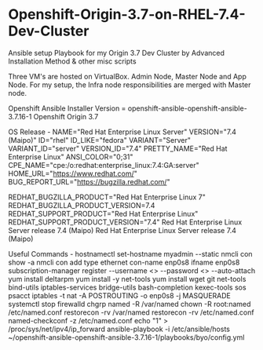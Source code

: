 # Openshift-Origin-3.7-on-RHEL-7.4-Dev-Cluster
Ansible setup Playbook for my Origin 3.7 Dev Cluster by Advanced Installation Method &amp; other misc scripts

Three VM's are hosted on VirtualBox. Admin Node, Master Node and App Node. For my setup, the Infra node responsibilities are merged with Master node.

Openshift Ansible Installer Version = openshift-ansible-openshift-ansible-3.7.16-1
Openshift Origin 3.7

OS Release -
NAME="Red Hat Enterprise Linux Server"
VERSION="7.4 (Maipo)"
ID="rhel"
ID_LIKE="fedora"
VARIANT="Server"
VARIANT_ID="server"
VERSION_ID="7.4"
PRETTY_NAME="Red Hat Enterprise Linux"
ANSI_COLOR="0;31"
CPE_NAME="cpe:/o:redhat:enterprise_linux:7.4:GA:server"
HOME_URL="https://www.redhat.com/"
BUG_REPORT_URL="https://bugzilla.redhat.com/"

REDHAT_BUGZILLA_PRODUCT="Red Hat Enterprise Linux 7"
REDHAT_BUGZILLA_PRODUCT_VERSION=7.4
REDHAT_SUPPORT_PRODUCT="Red Hat Enterprise Linux"
REDHAT_SUPPORT_PRODUCT_VERSION="7.4"
Red Hat Enterprise Linux Server release 7.4 (Maipo)
Red Hat Enterprise Linux Server release 7.4 (Maipo)

Useful Commands - 
hostnamectl set-hostname myadmin --static
nmcli con show -a
nmcli con add type ethernet con-name enp0s8 ifname enp0s8
subscription-manager register --username <<username>> --password <<password>> --auto-attach
yum install deltarpm
yum install -y net-tools
yum install wget git net-tools bind-utils iptables-services bridge-utils bash-completion kexec-tools sos psacct
iptables -t nat -A POSTROUTING -o enp0s8 -j MASQUERADE
systemctl stop firewalld
chgrp named -R /var/named
chown -R root:named /etc/named.conf
restorecon -rv /var/named
restorecon -rv /etc/named.conf
named-checkconf -z /etc/named.conf
echo "1" > /proc/sys/net/ipv4/ip_forward
ansible-playbook -i /etc/ansible/hosts ~/openshift-ansible-openshift-ansible-3.7.16-1/playbooks/byo/config.yml


